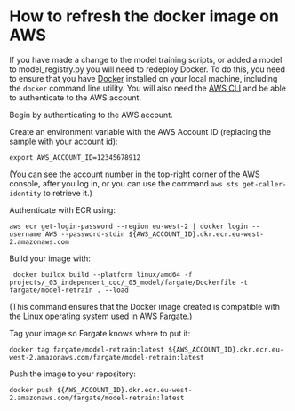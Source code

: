 # How to refresh the docker image on AWS 
If you have made a change to the model training scripts, or added a model to model_registry.py you will need to redeploy Docker.
To do this, you need to ensure that you have [Docker](https://docs.docker.com/engine/install/) installed on your local
machine, including the `docker` command line utility. You will also need the [AWS CLI](https://docs.aws.amazon.com/cli/latest/userguide/getting-started-install.html)
and be able to authenticate to the AWS account.

Begin by authenticating to the AWS account.

Create an environment variable with the AWS Account ID (replacing the sample with your account id):
```commandline
export AWS_ACCOUNT_ID=12345678912
```
(You can see the account number in the top-right corner of the AWS console, after you log in, or you can use the
command `aws sts get-caller-identity` to retrieve it.)

Authenticate with ECR using:
```commandline
aws ecr get-login-password --region eu-west-2 | docker login --username AWS --password-stdin ${AWS_ACCOUNT_ID}.dkr.ecr.eu-west-2.amazonaws.com
```

Build your image with:
```commandline
 docker buildx build --platform linux/amd64 -f projects/_03_independent_cqc/_05_model/fargate/Dockerfile -t fargate/model-retrain . --load
```
(This command ensures that the Docker image created is compatible with the Linux operating system used in AWS Fargate.)

Tag your image so Fargate knows where to put it:
```commandline
docker tag fargate/model-retrain:latest ${AWS_ACCOUNT_ID}.dkr.ecr.eu-west-2.amazonaws.com/fargate/model-retrain:latest
```

Push the image to your repository:
```commandline
docker push ${AWS_ACCOUNT_ID}.dkr.ecr.eu-west-2.amazonaws.com/fargate/model-retrain:latest
```
